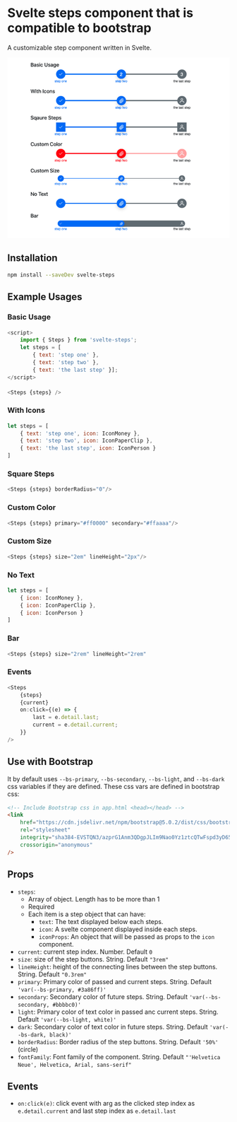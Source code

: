 # Svelte steps component that is compatible to bootstrap

A customizable step component written in Svelte.

![demo](static/demo.png)

## Installation

```sh
npm install --saveDev svelte-steps
```

## Example Usages

### Basic Usage

```javascript
<script>
	import { Steps } from 'svelte-steps';
	let steps = [
		{ text: 'step one' }, 
		{ text: 'step two' }, 
		{ text: 'the last step' }];
</script>

<Steps {steps} />
```

### With Icons

```javascript
let steps = [
	{ text: 'step one', icon: IconMoney },
	{ text: 'step two', icon: IconPaperClip },
	{ text: 'the last step', icon: IconPerson }
]
```

### Square Steps

```javascript
<Steps {steps} borderRadius="0"/>
```

### Custom Color

```javascript
<Steps {steps} primary="#ff0000" secondary="#ffaaaa"/>
```

### Custom Size

```javascript
<Steps {steps} size="2em" lineHeight="2px"/>
```

### No Text

```javascript
let steps = [
	{ icon: IconMoney },
	{ icon: IconPaperClip },
	{ icon: IconPerson }
]
```

### Bar

```javascript
<Steps {steps} size="2rem" lineHeight="2rem"
```

### Events

```javascript
<Steps
    {steps}
    {current}
    on:click={(e) => {
        last = e.detail.last;
        current = e.detail.current;
    }}
/>
```

## Use with Bootstrap

It by default uses `--bs-primary`, `--bs-secondary`, `--bs-light`, and `--bs-dark` css variables if they are defined. These css vars are defined in bootstrap css:

```html
<!-- Include Bootstrap css in app.html <head></head> -->
<link
    href="https://cdn.jsdelivr.net/npm/bootstrap@5.0.2/dist/css/bootstrap.min.css"
    rel="stylesheet"
    integrity="sha384-EVSTQN3/azprG1Anm3QDgpJLIm9Nao0Yz1ztcQTwFspd3yD65VohhpuuCOmLASjC"
    crossorigin="anonymous"
/>
```

## Props

- `steps`:
  - Array of object. Length has to be more than 1
  - Required
  - Each item is a step object that can have:
    - `text`: The text displayed below each steps.
    - `icon`: A svelte component displayed inside each steps.
    - `iconProps`: An object that will be passed as props to the `icon` component.
- `current`: current step index. Number. Default `0`
- `size`: size of the step buttons. String. Default `"3rem"`
- `lineHeight`: height of the connecting lines between the step buttons. String. Default `"0.3rem"`
- `primary`: Primary color of passed and current steps. String. Default `'var(--bs-primary, #3a86ff)'`
- `secondary`: Secondary color of future steps. String. Default `'var(--bs-secondary, #bbbbc0)'`
- `light`: Primary color of text color in passed anc current steps. String. Default `'var(--bs-light, white)'`
- `dark`: Secondary color of text color in future steps. String. Default `'var(--bs-dark, black)'`
- `borderRadius`: Border radius of the step buttons. String. Default `'50%'` (circle)
- `fontFamily`: Font family of the component. String. Default `"'Helvetica Neue', Helvetica, Arial, sans-serif"`

## Events

- `on:click(e)`: click event with arg as the clicked step index as `e.detail.current` and last step index as `e.detail.last`
    
		
